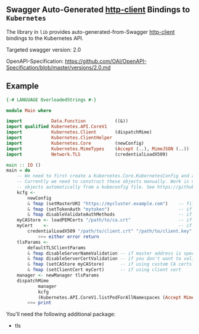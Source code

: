 ## Swagger Auto-Generated [http-client](https://www.stackage.org/lts-9.0/package/http-client-0.5.7.0) Bindings to `Kubernetes` 

The library in `lib` provides auto-generated-from-Swagger [http-client](https://www.stackage.org/lts-9.0/package/http-client-0.5.7.0) bindings to the Kubernetes API.

Targeted swagger version: 2.0

OpenAPI-Specification: https://github.com/OAI/OpenAPI-Specification/blob/master/versions/2.0.md

## Example

```haskell
{-# LANGUAGE OverloadedStrings #-}

module Main where

import           Data.Function           ((&))
import qualified Kubernetes.API.CoreV1
import           Kubernetes.Client       (dispatchMime)
import           Kubernetes.ClientHelper
import           Kubernetes.Core         (newConfig)
import           Kubernetes.MimeTypes    (Accept (..), MimeJSON (..))
import           Network.TLS             (credentialLoadX509)

main :: IO ()
main = do
    -- We need to first create a Kubernetes.Core.KubernetesConfig and a Network.HTTP.Client.Manager.
    -- Currently we need to construct these objects manually. Work is underway to construct these
    -- objects automatically from a kubeconfig file. See https://github.com/kubernetes-client/haskell/issues/2.
    kcfg <-
        newConfig
        & fmap (setMasterURI "https://mycluster.example.com")    -- fill in master URI
        & fmap (setTokenAuth "mytoken")                          -- if using token auth
        & fmap disableValidateAuthMethods                        -- if using client cert auth
    myCAStore <- loadPEMCerts "/path/to/ca.crt"                  -- if using custom CA certs
    myCert    <-                                                 -- if using client cert
        credentialLoadX509 "/path/to/client.crt" "/path/to/client.key"
            >>= either error return
    tlsParams <-
        defaultTLSClientParams
        & fmap disableServerNameValidation -- if master address is specified as an IP address
        & fmap disableServerCertValidation -- if you don't want to validate the server cert at all (insecure)
        & fmap (setCAStore myCAStore)      -- if using custom CA certs
        & fmap (setClientCert myCert)      -- if using client cert
    manager <- newManager tlsParams
    dispatchMime
            manager
            kcfg
            (Kubernetes.API.CoreV1.listPodForAllNamespaces (Accept MimeJSON))
        >>= print
```

You'll need the following additional package:
- tls
